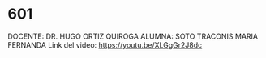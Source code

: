 # 601
DOCENTE: DR. HUGO ORTIZ QUIROGA
ALUMNA: SOTO TRACONIS MARIA FERNANDA
Link del video: https://youtu.be/XLGgGr2J8dc



